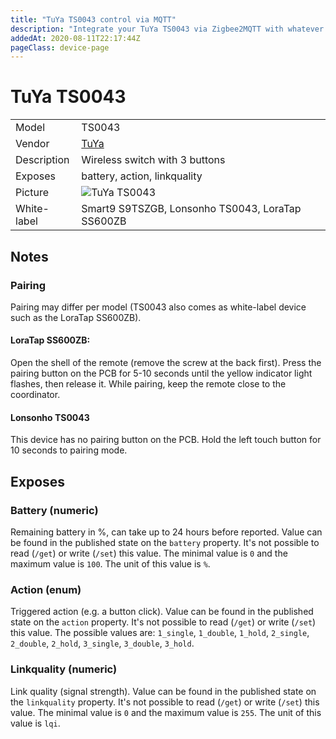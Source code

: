 ```yaml
---
title: "TuYa TS0043 control via MQTT"
description: "Integrate your TuYa TS0043 via Zigbee2MQTT with whatever smart home infrastructure you are using without the vendor's bridge or gateway."
addedAt: 2020-08-11T22:17:44Z
pageClass: device-page
---
```


<!-- !!!! -->
<!-- ATTENTION: This file is auto-generated through docgen! -->
<!-- You can only edit the "Notes"-Section between the two comment lines "Notes BEGIN" and "Notes END". -->
<!-- Do not use h1 or h2 heading within "## Notes"-Section. -->
<!-- !!!! -->

# TuYa TS0043

|     |     |
|-----|-----|
| Model | TS0043  |
| Vendor  | [TuYa](/supported-devices/#v=TuYa)  |
| Description | Wireless switch with 3 buttons |
| Exposes | battery, action, linkquality |
| Picture | ![TuYa TS0043](https://www.zigbee2mqtt.io/images/devices/TS0043.jpg) |
| White-label | Smart9 S9TSZGB, Lonsonho TS0043, LoraTap SS600ZB |


<!-- Notes BEGIN: You can edit here. Add "## Notes" headline if not already present. -->
## Notes


### Pairing

Pairing may differ per model (TS0043 also comes as white-label device such as the LoraTap SS600ZB).

#### LoraTap SS600ZB:

Open the shell of the remote (remove the screw at the back first).
Press the pairing button on the PCB for 5-10 seconds until the yellow
indicator light flashes, then release it.
While pairing, keep the remote close to the coordinator.

#### Lonsonho TS0043

This device has no pairing button on the PCB. Hold the left touch button
for 10 seconds to pairing mode.
<!-- Notes END: Do not edit below this line -->




## Exposes

### Battery (numeric)
Remaining battery in %, can take up to 24 hours before reported.
Value can be found in the published state on the `battery` property.
It's not possible to read (`/get`) or write (`/set`) this value.
The minimal value is `0` and the maximum value is `100`.
The unit of this value is `%`.

### Action (enum)
Triggered action (e.g. a button click).
Value can be found in the published state on the `action` property.
It's not possible to read (`/get`) or write (`/set`) this value.
The possible values are: `1_single`, `1_double`, `1_hold`, `2_single`, `2_double`, `2_hold`, `3_single`, `3_double`, `3_hold`.

### Linkquality (numeric)
Link quality (signal strength).
Value can be found in the published state on the `linkquality` property.
It's not possible to read (`/get`) or write (`/set`) this value.
The minimal value is `0` and the maximum value is `255`.
The unit of this value is `lqi`.

